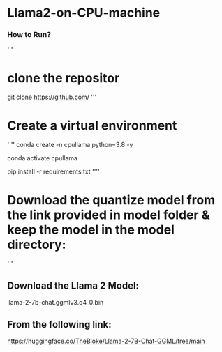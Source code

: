 # Llama2-on-CPU-machine


### How to Run?
'''
# clone the repositor

git clone https://github.com/
'''

# Create a virtual environment
''''
conda create -n cpullama python=3.8 -y

conda activate cpullama

pip install -r requirements.txt
''''


# Download the quantize model from the link provided in model folder & keep the model in the model directory:
'''
## Download the Llama 2 Model:
llama-2-7b-chat.ggmlv3.q4_0.bin

## From the following link:

https://huggingface.co/TheBloke/Llama-2-7B-Chat-GGML/tree/main
